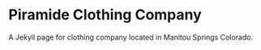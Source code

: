 # Piramide Clothing Company

A Jekyll page for clothing company located in Manitou Springs Colorado. 

